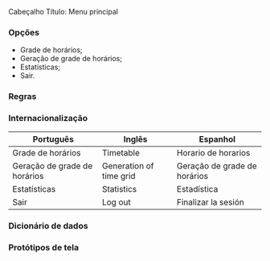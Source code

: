 Cabeçalho
Título: Menu principal

### Opções

- Grade de horários;
- Geração de grade de horários;
- Estatísticas;
- Sair.

### Regras

### Internacionalização

| Português                    | Inglês                  | Espanhol                     |
| ---------------------------- | ----------------------- | ---------------------------- |
| Grade de horários            | Timetable               | Horario de horarios          |
| Geração de grade de horários | Generation of time grid | Geração de grade de horários |
| Estatísticas                 | Statistics              | Estadística                  |
| Sair                         | Log out                 | Finalizar la sesión          |

### Dicionário de dados 

### Protótipos de tela

